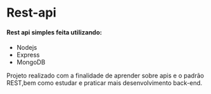 # Rest-api

#### Rest api simples feita utilizando:
- Nodejs
- Express
- MongoDB

Projeto realizado com a finalidade de aprender sobre apis e o padrão REST,bem como estudar e praticar mais desenvolvimento back-end.
